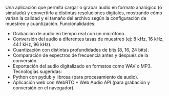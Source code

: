 Una aplicación que permita cargar o grabar audio en formato analógico (o simulado) y
convertirlo a distintas resoluciones digitales, mostrando cómo varían la calidad y el tamaño
del archivo según la configuración de muestreo y cuantización.
Funcionalidades:
- Grabación de audio en tiempo real con un micrófono.
- Conversión del audio a diferentes tasas de muestreo (ej: 8 kHz, 16 kHz, 44.1 kHz,
96 kHz).
- Cuantización con distintas profundidades de bits (8, 16, 24 bits).
- Comparación de espectros de frecuencia antes y después de la conversión.
- Exportación del audio digitalizado en formatos como WAV o MP3.
Tecnologías sugeridas:
- Python con pydub y librosa (para procesamiento de audio).
- Aplicación web con WebRTC + Web Audio API (para grabación y conversión en el
navegador).
